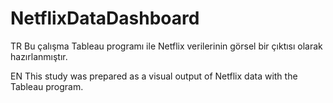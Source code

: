 # NetflixDataDashboard

TR
Bu çalışma Tableau programı ile Netflix verilerinin görsel bir çıktısı olarak hazırlanmıştır.

EN
This study was prepared as a visual output of Netflix data with the Tableau program.
